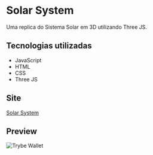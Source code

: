 # Solar System

Uma replica do Sistema Solar em 3D utilizando Three JS.

## Tecnologias utilizadas
 - JavaScript
 - HTML
 - CSS
 - Three JS
 
 ## Site
[Solar System](https://ply3r.github.io/Solar-System/)

## Preview
![Trybe Wallet](https://i.ibb.co/zSs1zr7/solar-system.png)
